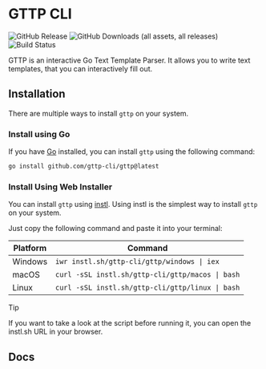 <h1>GTTP CLI</h1>
<p>
    <img alt="GitHub Release" src="https://img.shields.io/github/v/release/gttp-cli/gttp?style=flat-square">
    <img alt="GitHub Downloads (all assets, all releases)" src="https://img.shields.io/github/downloads/gttp-cli/gttp/total?style=flat-square">
    <img alt="Build Status" src="https://img.shields.io/github/actions/workflow/status/gttp-cli/gttp/build?style=flat-square">
</p>

GTTP is an interactive Go Text Template Parser. It allows you to write text templates, that you can interactively fill
out.

## Installation

There are multiple ways to install `gttp` on your system.

### Install using Go

If you have [Go](https://go.dev) installed, you can install `gttp` using the following command:

```bash
go install github.com/gttp-cli/gttp@latest
```

### Install Using Web Installer

You can install `gttp` using [instl](https://instl.sh).
Using instl is the simplest way to install `gttp` on your system.

Just copy the following command and paste it into your terminal:

| Platform | Command                                          |
|----------|--------------------------------------------------|
| Windows  | `iwr instl.sh/gttp-cli/gttp/windows \| iex`      |
| macOS    | `curl -sSL instl.sh/gttp-cli/gttp/macos \| bash` |
| Linux    | `curl -sSL instl.sh/gttp-cli/gttp/linux \| bash` |

> [!TIP]
> If you want to take a look at the script before running it, you can open the instl.sh URL in your browser.

## Docs



